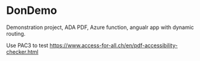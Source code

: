 # DonDemo
Demonstration project, ADA PDF, Azure function, angualr app with dynamic routing.


Use PAC3 to test
https://www.access-for-all.ch/en/pdf-accessibility-checker.html

